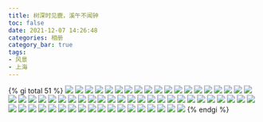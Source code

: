 ```yaml
---
title: 树深时见鹿，溪午不闻钟
toc: false
date: 2021-12-07 14:26:48
categories: 相册
category_bar: true
tags:
- 风景
- 上海
---
```


{% gi total 51 %}
    ![](/26/IMG_20200425_151115.jpg)
    ![](/26/IMG_20200425_151118.jpg)
    ![](/26/IMG_20200503_120133.jpg)
    ![](/26/IMG_20200503_191149.jpg)
    ![](/26/IMG_20200620_140600.jpg)
    ![](/26/IMG_20200625_233021.jpg)
    ![](/26/IMG_20200628_152241.jpg)
    ![](/26/IMG_20200731_193151.jpg)
    ![](/26/IMG_20200803_093518.jpg)
    ![](/26/IMG_20200803_093524.jpg)
    ![](/26/IMG_20201006_111037.jpg)
    ![](/26/IMG_20201006_115011.jpg)
    ![](/26/IMG_20201006_140025.jpg)
    ![](/26/IMG_20201007_125930.jpg)
    ![](/26/IMG_20201007_125935.jpg)
    ![](/26/IMG_20201031_175513.jpg)
    ![](/26/IMG_20201031_175818.jpg)
    ![](/26/IMG_20201031_180204.jpg)
    ![](/26/IMG_20201114_161038.jpg)
    ![](/26/IMG_20201213_152402.jpg)
    ![](/26/IMG_20201213_153254.jpg)
    ![](/26/IMG_20201219_162215.jpg)
    ![](/26/IMG_20201219_162230.jpg)
    ![](/26/IMG_20201219_162348.jpg)
    ![](/26/IMG_20201219_163716.jpg)
    ![](/26/IMG_20201219_163726.jpg)
    ![](/26/IMG_20201219_164119.jpg)
    ![](/26/IMG_20201219_164129.jpg)
    ![](/26/IMG_20201219_171329.jpg)
    ![](/26/IMG_20201219_171436.jpg)
    ![](/26/IMG_20210101_000016.jpg)
    ![](/26/IMG_20210101_065231.jpg)
    ![](/26/IMG_20210101_071616.jpg)
    ![](/26/IMG_20210101_075135.jpg)
    ![](/26/IMG_20210102_163132.jpg)
    ![](/26/IMG_20210102_165319.jpg)
    ![](/26/IMG_20210102_165333.jpg)
    ![](/26/IMG_20210108_165613.jpg)
    ![](/26/IMG_20210108_190539.jpg)
    ![](/26/IMG_20210108_191414.jpg)
    ![](/26/IMG_20210108_202252.jpg)
    ![](/26/IMG_20210326_105412.jpg)
    ![](/26/IMG_20210326_105424.jpg)
    ![](/26/IMG_20210326_132212.jpg)
    ![](/26/IMG_20210328_120432.jpg)
    ![](/26/IMG_20210328_161607.jpg)
    ![](/26/IMG_20210328_161658.jpg)
    ![](/26/IMG_20210328_161730.jpg)
    ![](/26/IMG_20210501_062032.jpg)
    ![](/26/IMG_20210504_145824.jpg)
    ![](/26/IMG_20210504_154932.jpg)
    ![](/26/IMG_20210504_155105.jpg)
    ![](/26/IMG_20210509_180052.jpg)
    ![](/26/IMG_20210522_172153.jpg)
    ![](/26/IMG_20210619_165536.jpg)
    ![](/26/IMG_20210723_190324.jpg)
    ![](/26/IMG_20211006_175156.jpg)
    ![](/26/IMG_20211006_175222.jpg)
    ![](/26/IMG_20220115_144627.jpg)
    ![](/26/IMG_20220115_145629.jpg)
    ![](/26/IMG_20220115_154804.jpg)
    ![](/28/IMG_20201121_185839.jpg)
{% endgi %}
